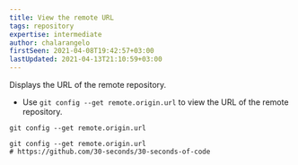 ```yaml
---
title: View the remote URL
tags: repository
expertise: intermediate
author: chalarangelo
firstSeen: 2021-04-08T19:42:57+03:00
lastUpdated: 2021-04-13T21:10:59+03:00
---
```


Displays the URL of the remote repository.

- Use `git config --get remote.origin.url` to view the URL of the remote repository.

```shell
git config --get remote.origin.url
```

```shell
git config --get remote.origin.url
# https://github.com/30-seconds/30-seconds-of-code
```
